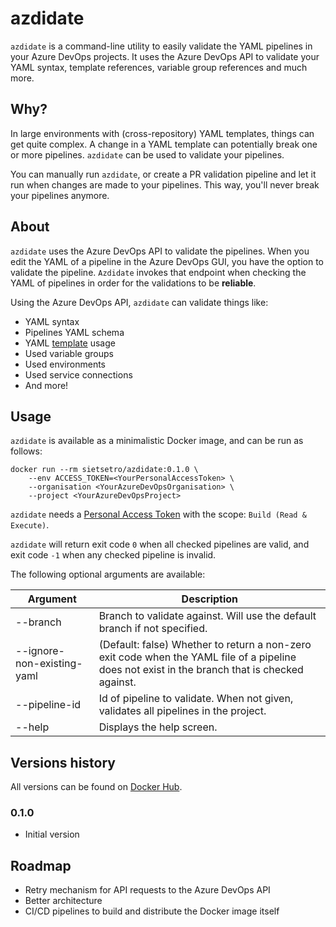 # azdidate
`azdidate` is a command-line utility to easily validate the YAML pipelines in your Azure DevOps projects. It uses the Azure DevOps API to validate your YAML syntax, template references, variable group references and much more.

## Why?
In large environments with (cross-repository) YAML templates, things can get quite complex. A change in a YAML template can potentially break one or more pipelines. `azdidate` can be used to validate your pipelines. 

You can manually run `azdidate`, or create a PR validation pipeline and let it run when changes are made to your pipelines. This way, you'll never break your pipelines anymore.

## About
`azdidate` uses the Azure DevOps API to validate the pipelines. When you edit the YAML of a pipeline in the Azure DevOps GUI, you have the option to validate the pipeline. `Azdidate` invokes that endpoint when checking the YAML of pipelines in order for the validations to be **reliable**. 

Using the Azure DevOps API, `azdidate` can validate things like:
- YAML syntax
- Pipelines YAML schema
- YAML [template](https://docs.microsoft.com/en-us/azure/devops/pipelines/process/templates?view=azure-devops) usage
- Used variable groups
- Used environments
- Used service connections
- And more!

## Usage
`azdidate` is available as a minimalistic Docker image, and can be run as follows:
```docker
docker run --rm sietsetro/azdidate:0.1.0 \
    --env ACCESS_TOKEN=<YourPersonalAccessToken> \
    --organisation <YourAzureDevOpsOrganisation> \
    --project <YourAzureDevOpsProject>
```

`azdidate` needs a [Personal Access Token](https://docs.microsoft.com/en-us/azure/devops/organizations/accounts/use-personal-access-tokens-to-authenticate?view=azure-devops&tabs=Windows) with the scope: `Build (Read & Execute)`.

`azdidate` will return exit code `0` when all checked pipelines are valid, and exit code `-1` when any checked pipeline is invalid.

The following optional arguments are available:

| Argument                   | Description |
| -------------              | ----------- |
| --branch                   | Branch to validate against. Will use the default branch if not specified.                                                                      |
| --ignore-non-existing-yaml | (Default: false) Whether to return a non-zero exit code when the YAML file of a pipeline does not exist in the branch that is checked against. |
| --pipeline-id              | Id of pipeline to validate. When not given, validates all pipelines in the project.                                                            |
| --help                     | Displays the help screen.                                                                                                                      |

## Versions history
All versions can be found on [Docker Hub](https://hub.docker.com/r/sietsetro/azdidate).

### 0.1.0
- Initial version

## Roadmap
- Retry mechanism for API requests to the Azure DevOps API
- Better architecture
- CI/CD pipelines to build and distribute the Docker image itself